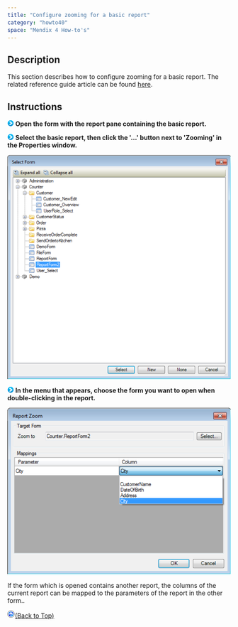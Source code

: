 ```yaml
---
title: "Configure zooming for a basic report"
category: "howto40"
space: "Mendix 4 How-to's"
---
```

## Description

This section describes how to configure zooming for a basic report. The related reference guide article can be found [here](https://world.mendix.com/pages/releaseview.action?pageId=12387630).

## Instructions

![](attachments/819203/917932.png) **Open the form with the report pane containing the basic report.**

![](attachments/819203/917932.png) **Select the basic report, then click the '...' button next to 'Zooming' in the Properties window.**

![](attachments/2621478/2752707.png)

![](attachments/819203/917932.png) **In the menu that appears, choose the form you want to open when double-clicking in the report.**

![](attachments/2621478/2752706.png)

If the form which is opened contains another report, the columns of the current report can be mapped to the parameters of the report in the other form..

[![](attachments/819203/917564.png)](configure-zooming-for-a-basic-report)[(Back to Top)](configure-zooming-for-a-basic-report)